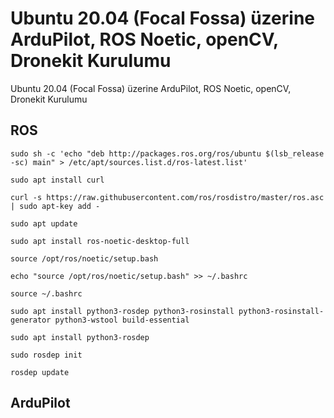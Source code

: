# Ubuntu 20.04 (Focal Fossa) üzerine ArduPilot, ROS Noetic, openCV, Dronekit Kurulumu
Ubuntu 20.04 (Focal Fossa) üzerine ArduPilot, ROS Noetic, openCV, Dronekit Kurulumu

## ROS

`sudo sh -c 'echo "deb http://packages.ros.org/ros/ubuntu $(lsb_release -sc) main" > /etc/apt/sources.list.d/ros-latest.list'`

`sudo apt install curl`

`curl -s https://raw.githubusercontent.com/ros/rosdistro/master/ros.asc | sudo apt-key add -
`

`sudo apt update
`

`sudo apt install ros-noetic-desktop-full
`

`source /opt/ros/noetic/setup.bash
`

`echo "source /opt/ros/noetic/setup.bash" >> ~/.bashrc
`


`source ~/.bashrc
`

`sudo apt install python3-rosdep python3-rosinstall python3-rosinstall-generator python3-wstool build-essential
`


`sudo apt install python3-rosdep
`


`sudo rosdep init
`

`rosdep update`


## ArduPilot

